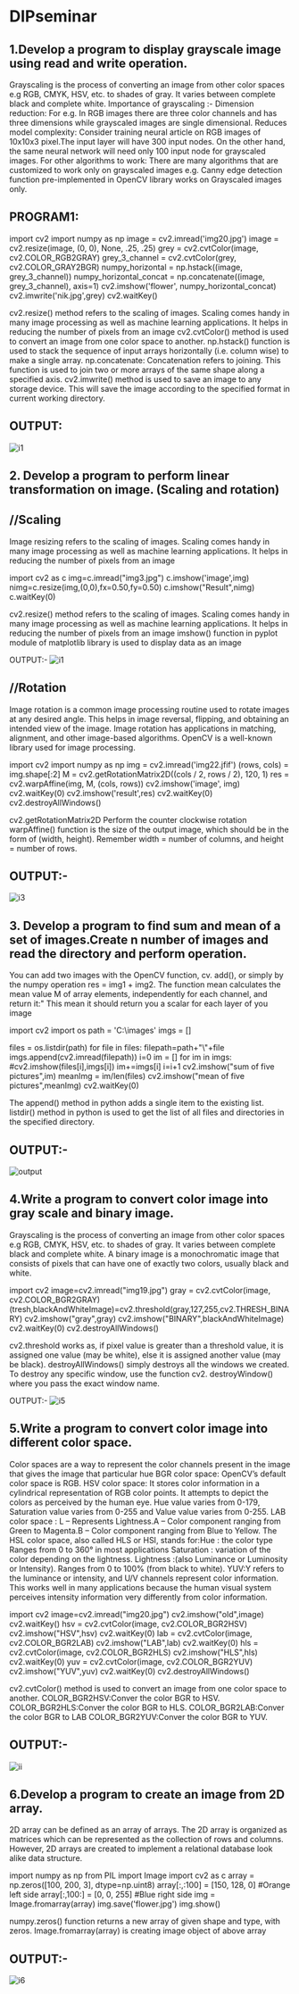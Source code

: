 # DIPseminar
## 1.Develop a program to display grayscale image using read and write operation.
Grayscaling is the process of converting an image from other color spaces e.g RGB, CMYK, HSV, etc. to shades of gray. It varies between complete black and complete white.
Importance of grayscaling :-
Dimension reduction: For e.g. In RGB images there are three color channels and has three dimensions while grayscaled images are single dimensional.
Reduces model complexity: Consider training neural article on RGB images of 10x10x3 pixel.The input layer will have 300 input nodes. On the other hand, the same neural network will need only 100 input node for grayscaled images.
For other algorithms to work: There are many algorithms that are customized to work only on grayscaled images e.g. Canny edge detection function pre-implemented in OpenCV library works on Grayscaled images only.
## PROGRAM1:

import cv2
import numpy as np
image = cv2.imread('img20.jpg')
image = cv2.resize(image, (0, 0), None, .25, .25)
grey = cv2.cvtColor(image, cv2.COLOR_RGB2GRAY)
grey_3_channel = cv2.cvtColor(grey, cv2.COLOR_GRAY2BGR)
numpy_horizontal = np.hstack((image, grey_3_channel))
numpy_horizontal_concat = np.concatenate((image, grey_3_channel), axis=1)
cv2.imshow('flower', numpy_horizontal_concat)
cv2.imwrite('nik.jpg',grey)
cv2.waitKey()

cv2.resize() method refers to the scaling of images. Scaling comes handy in many image processing as well as machine learning applications. It helps in reducing the number of pixels from an image 
cv2.cvtColor() method is used to convert an image from one color space to another. 
np.hstack() function is used to stack the sequence of input arrays horizontally (i.e. column wise) to make a single array.
np.concatenate: Concatenation refers to joining. This function is used to join two or more arrays of the same shape along a specified axis.
cv2.imwrite() method is used to save an image to any storage device. This will save the image according to the specified format in current working directory.


## OUTPUT:
![i1](https://user-images.githubusercontent.com/72375228/104284807-a7cf9380-54d8-11eb-8bc4-7e0961e2aaf3.PNG)

## 2. Develop a program to perform linear transformation on image. (Scaling and rotation) 
## //Scaling
Image resizing refers to the scaling of images. Scaling comes handy in many image processing as well as machine learning applications. It helps in reducing the number of pixels from an image 

import cv2 as c
img=c.imread("img3.jpg")
c.imshow('image',img)
nimg=c.resize(img,(0,0),fx=0.50,fy=0.50)
c.imshow("Result",nimg)
c.waitKey(0)

cv2.resize() method refers to the scaling of images. Scaling comes handy in many image processing as well as machine learning applications. It helps in reducing the number of pixels from an image 
 imshow() function in pyplot module of matplotlib library is used to display data as an image

OUTPUT:-
![i1](https://user-images.githubusercontent.com/72375228/104285244-52e04d00-54d9-11eb-9c41-cfba842ea83a.PNG)

## //Rotation
Image rotation is a common image processing routine used to rotate images at any desired angle. This helps in image reversal, flipping, and obtaining an intended view of the image. Image rotation has applications in matching, alignment, and other image-based algorithms. OpenCV is a well-known library used for image processing.

import cv2 
import numpy as np 
img = cv2.imread('img22.jfif') 
(rows, cols) = img.shape[:2] 
M = cv2.getRotationMatrix2D((cols / 2, rows / 2), 120, 1) 
res = cv2.warpAffine(img, M, (cols, rows)) 
cv2.imshow('image', img)
cv2.waitKey(0) 
cv2.imshow('result',res) 
cv2.waitKey(0) 
cv2.destroyAllWindows()

cv2.getRotationMatrix2D Perform the counter clockwise rotation
warpAffine() function is the size of the output image, which should be in the form of (width, height). Remember width = number of columns, and height = number of rows.

## OUTPUT:-
![i3](https://user-images.githubusercontent.com/72375228/104285443-a357aa80-54d9-11eb-99fc-76fc71446222.PNG)

## 3. Develop a program to find sum and mean of a set of images.Create n number of images and read the directory and perform operation.
You can add two images with the OpenCV function, cv. add(), or simply by the numpy operation res = img1 + img2.
The function mean calculates the mean value M of array elements, independently for each channel, and return it:" This mean it should return you a scalar for each layer of you image

import cv2
import os
path = 'C:\images'
imgs = []

files = os.listdir(path)
for file in files:
    filepath=path+"\\"+file
    imgs.append(cv2.imread(filepath))
i=0
im = []
for im in imgs:
    #cv2.imshow(files[i],imgs[i])
    im+=imgs[i]
    i=i+1
cv2.imshow("sum of five pictures",im)
meanImg = im/len(files)
cv2.imshow("mean of five pictures",meanImg)
cv2.waitKey(0)

The append() method in python adds a single item to the existing list.
listdir() method in python is used to get the list of all files and directories in the specified directory.


## OUTPUT:-
![output](https://user-images.githubusercontent.com/72375228/104420807-728e7880-55a0-11eb-9dc6-9f459dbad8c4.PNG)



## 4.Write a program to convert color image into gray scale and binary image.
Grayscaling is the process of converting an image from other color spaces e.g RGB, CMYK, HSV, etc. to shades of gray. It varies between complete black and complete white.
A binary image is a monochromatic image that consists of pixels that can have one of exactly two colors, usually black and white.


import cv2
image=cv2.imread("img19.jpg")
gray = cv2.cvtColor(image, cv2.COLOR_BGR2GRAY)
(tresh,blackAndWhiteImage)=cv2.threshold(gray,127,255,cv2.THRESH_BINARY)
cv2.imshow("gray",gray)
cv2.imshow("BINARY",blackAndWhiteImage)
cv2.waitKey(0)
cv2.destroyAllWindows()

cv2.threshold works as, if pixel value is greater than a threshold value, it is assigned one value (may be white), else it is assigned another value (may be black). 
destroyAllWindows() simply destroys all the windows we created. To destroy any specific window, use the function cv2. destroyWindow() where you pass the exact window name.

OUTPUT:- 
![i5](https://user-images.githubusercontent.com/72375228/104286388-fbdb7780-54da-11eb-8c15-a085a14732f8.PNG)

## 5.Write a program to convert color image into different color space.

Color spaces are a way to represent the color channels present in the image that gives the image that particular hue
BGR color space: OpenCV’s default color space is RGB. 
HSV color space: It stores color information in a cylindrical representation of RGB color points. It attempts to depict the colors as perceived by the human eye. Hue value varies from 0-179, Saturation value varies from 0-255 and Value value varies from 0-255. 
LAB color space :
L – Represents Lightness.A – Color component ranging from Green to Magenta.B – Color component ranging from Blue to Yellow.
The HSL color space, also called HLS or HSI, stands for:Hue : the color type Ranges from 0 to 360° in most applications 
Saturation : variation of the color depending on the lightness.
Lightness :(also Luminance or Luminosity or Intensity). Ranges from 0 to 100% (from black to white).
YUV:Y refers to the luminance or intensity, and U/V channels represent color information. This works well in many applications because the human visual system perceives intensity information very differently from color information.


import cv2
image=cv2.imread("img20.jpg")
cv2.imshow("old",image)
cv2.waitKey()
hsv = cv2.cvtColor(image, cv2.COLOR_BGR2HSV)
cv2.imshow("HSV",hsv)
cv2.waitKey(0)
lab = cv2.cvtColor(image, cv2.COLOR_BGR2LAB)
cv2.imshow("LAB",lab)
cv2.waitKey(0)
hls = cv2.cvtColor(image, cv2.COLOR_BGR2HLS)
cv2.imshow("HLS",hls)
cv2.waitKey(0)
yuv = cv2.cvtColor(image, cv2.COLOR_BGR2YUV)
cv2.imshow("YUV",yuv)
cv2.waitKey(0)
cv2.destroyAllWindows()

cv2.cvtColor() method is used to convert an image from one color space to another.
COLOR_BGR2HSV:Conver the color BGR to HSV.
COLOR_BGR2HLS:Conver the color BGR to HLS.
COLOR_BGR2LAB:Conver the color BGR to LAB
COLOR_BGR2YUV:Conver the color BGR to YUV.


## OUTPUT:-
![ii](https://user-images.githubusercontent.com/72375228/104288153-73120b00-54dd-11eb-9634-4c29a761b044.PNG)

## 6.Develop a program to create an image from 2D array.
2D array can be defined as an array of arrays. The 2D array is organized as matrices which can be represented as the collection of rows and columns. However, 2D arrays are created to implement a relational database look alike data structure.

import numpy as np
from PIL import Image
import cv2 as c 
array = np.zeros([100, 200, 3], dtype=np.uint8)
array[:,:100] = [150, 128, 0] #Orange left side
array[:,100:] = [0, 0, 255]   #Blue right side
img = Image.fromarray(array)
img.save('flower.jpg')
img.show()

numpy.zeros() function returns a new array of given shape and type, with zeros.
Image.fromarray(array) is creating image object of above array

## OUTPUT:-
![i6](https://user-images.githubusercontent.com/72375228/104289209-e0726b80-54de-11eb-95ef-ea42ae76b383.PNG)









